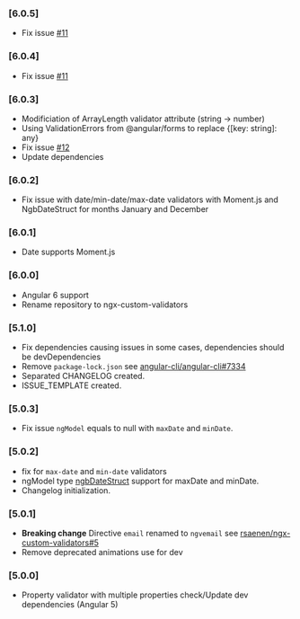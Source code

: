 ### [6.0.5]
- Fix issue [#11](https://github.com/rsaenen/ngx-custom-validators/issues/11)
### [6.0.4]
- Fix issue [#11](https://github.com/rsaenen/ngx-custom-validators/issues/11)
### [6.0.3]
- Modificiation of ArrayLength validator attribute (string -> number)
- Using ValidationErrors from @angular/forms to replace {[key: string]: any}
- Fix issue [#12](https://github.com/rsaenen/ngx-custom-validators/issues/12)
- Update dependencies
### [6.0.2]
- Fix issue with date/min-date/max-date validators with Moment.js and NgbDateStruct for months January and December
### [6.0.1]
- Date supports Moment.js
### [6.0.0]
- Angular 6 support
- Rename repository to ngx-custom-validators
### [5.1.0]
- Fix dependencies causing issues in some cases, dependencies should be devDependencies
- Remove `package-lock.json` see [angular-cli/angular-cli#7334](https://github.com/angular/angular-cli/issues/7334)
- Separated CHANGELOG created. 
- ISSUE_TEMPLATE created. 
### [5.0.3]
- Fix issue `ngModel` equals to null with `maxDate` and `minDate`.
### [5.0.2]
- fix for `max-date` and `min-date` validators
- ngModel type [ngbDateStruct](https://github.com/ng-bootstrap/ng-bootstrap/blob/master/src/datepicker/ngb-date-struct.ts) support for maxDate and minDate.
- Changelog initialization. 
### [5.0.1]
- **Breaking change** Directive `email` renamed to `ngvemail` see [rsaenen/ngx-custom-validators#5](https://github.com/rsaenen/ngx-custom-validators/issues/5)
- Remove deprecated animations use for dev 
### [5.0.0]
- Property validator with multiple properties check/Update dev dependencies (Angular 5)
